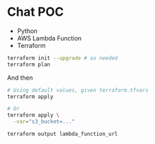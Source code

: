 # Chat POC

- Python
- AWS Lambda Function
- Terraform

```sh
terraform init --upgrade # as needed
terraform plan
```

And then
```sh
# Using default values, given terraform.tfvars
terraform apply

# Or
terraform apply \
  -var="s3_bucket=..."

terraform output lambda_function_url
```


